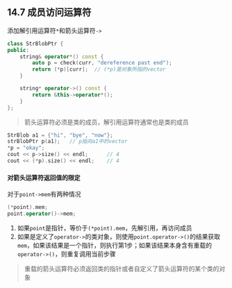 ## 14.7 成员访问运算符

添加解引用运算符`*`和箭头运算符`->`

```cpp
class StrBlobPtr {
public:
    string& operator*() const {
        auto p = check(curr, "dereference past end");
        return (*p)[curr];  // (*p)是对象所指的vector
    }

    string* operator->() const {
        return &this->operator*();
    }
};
```

>箭头运算符必须是类的成员，解引用运算符通常也是类的成员

```cpp
StrBlob a1 = {"hi", "bye", "now"};
strBlobPtr p(a1);   // p指向a1中的vector
*p = "okay";
cout << p->size() << endl;      // 4
cout << (*p).size() << endl;    // 4
```

#### 对箭头运算符返回值的限定

对于`point->mem`有两种情况

```cpp
(*point).mem;
point.operator()->mem;
```

1. 如果`point`是指针，等价于`(*point).mem`，先解引用，再访问成员
2. 如果是定义了`operator->`的类对象，则使用`point.operator->()`的结果获取`mem`，如果该结果是一个指针，则执行第1步；如果该结果本身含有重载的`operator->()`，则重复调用当前步骤

>重载的箭头运算符必须返回类的指针或者自定义了箭头运算符的某个类的对象


